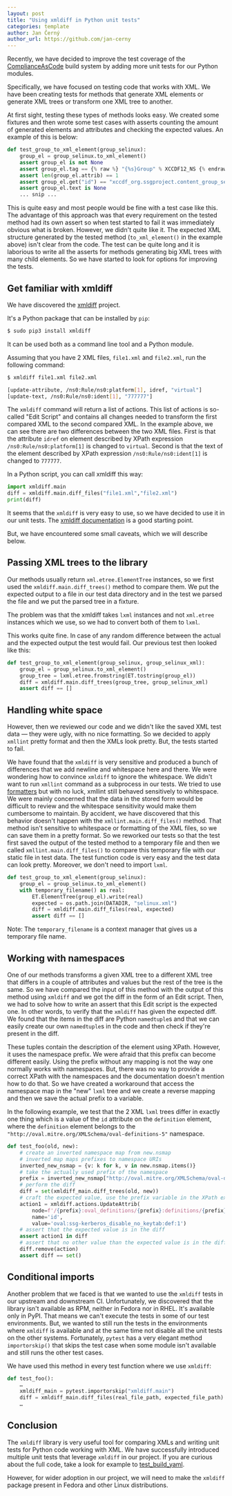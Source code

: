 ```yaml
---
layout: post
title: "Using xmldiff in Python unit tests"
categories: template
author: Jan Černý
author_url: https://github.com/jan-cerny
---
```


Recently, we have decided to improve the test coverage of the [ComplianceAsCode](https://github.com/ComplianceAsCode/content) build system by adding more unit tests for our Python modules.

Specifically, we have focused on testing code that works with XML.
We have been creating tests for methods that generate XML elements or generate XML trees or transform one XML tree to another.

At first sight, testing these types of methods looks easy.
We created some fixtures and then wrote some test cases with asserts counting the amount of generated elements and attributes and checking the expected values.
An example of this is below:

```python
def test_group_to_xml_element(group_selinux):
    group_el = group_selinux.to_xml_element()
    assert group_el is not None
    assert group_el.tag == {% raw %} "{%s}Group" % XCCDF12_NS {% endraw %}
    assert len(group_el.attrib) == 1
    assert group_el.get("id") == "xccdf_org.ssgproject.content_group_selinux"
    assert group_el.text is None
    ... snip ...
```

This is quite easy and most people would be fine with a test case like this.
The advantage of this approach was that every requirement on the tested method had its own assert so when test started to fail it was immediately obvious what is broken.
However, we didn't quite like it.
The expected XML structure generated by the tested method (`to_xml_element()` in the example above) isn't clear from the code.
The test can be quite long and it is laborious to write all the asserts for methods generating big XML trees with many child elements.
So we have started to look for options for improving the tests.

## Get familiar with xmldiff

We have discovered the [xmldiff](https://xmldiff.readthedocs.io/en/stable/) project.

It's a Python package that can be installed by `pip`:

```bash
$ sudo pip3 install xmldiff
```

It can be used both as a command line tool and a Python module.

Assuming that you have 2 XML files, `file1.xml` and `file2.xml`, run the following command:

```bash
$ xmldiff file1.xml file2.xml

[update-attribute, /ns0:Rule/ns0:platform[1], idref, "virtual"]
[update-text, /ns0:Rule/ns0:ident[1], "777777"]
```

The `xmldiff` command will return a list of actions.
This list of actions is so-called "Edit Script" and contains all changes needed to transform the first compared XML to the second compared XML.
In the example above, we can see there are two differences between the two XML files.
First is that the attribute `idref` on element described by XPath expression `/ns0:Rule/ns0:platform[1]` is changed to `virtual`.
Second is that the text of the element described by XPath expression `/ns0:Rule/ns0:ident[1]` is changed to `777777`.

In a Python script, you can call xmldiff this way:

```python
import xmldiff.main
diff = xmldiff.main.diff_files("file1.xml","file2.xml")
print(diff)
```

It seems that the `xmldiff` is very easy to use, so we have decided to use it in our unit tests.
The [xmldiff documentation](https://xmldiff.readthedocs.io/en/stable/) is a good starting point.

But, we have encountered some small caveats, which we will describe below.

## Passing XML trees to the library

Our methods usually return `xml.etree.ElementTree` instances, so we first used the `xmldiff.main.diff_trees()` method to compare them.
We put the expected output to a file in our test data directory and in the test we parsed the file and we put the parsed tree in a fixture.

The problem was that the xmldiff takes `lxml` instances and not `xml.etree` instances which we use, so we had to convert both of them to `lxml`.

This works quite fine.
In case of any random difference between the actual and the expected output the test would fail.
Our previous test then looked like this:

```python
def test_group_to_xml_element(group_selinux, group_selinux_xml):
    group_el = group_selinux.to_xml_element()
    group_tree = lxml.etree.fromstring(ET.tostring(group_el))
    diff = xmldiff.main.diff_trees(group_tree, group_selinux_xml)
    assert diff == []
```

## Handling white space

However, then we reviewed our code and we didn't like the saved XML test data &mdash; they were ugly, with no nice formatting.
So we decided to apply `xmllint` pretty format and then the XMLs look pretty.
But, the tests started to fail.

We have found that the `xmldiff` is very sensitive and produced a bunch of differences that we add newline and whitespace here and there.
We were wondering how to convince `xmldiff` to ignore the whitespace.
We didn't want to run `xmllint` command as a subprocess in our tests.
We tried to use [formatters](https://xmldiff.readthedocs.io/en/stable/api.html#using-formatters) but with no luck, xmllint still behaved sensitively to whitespace.
We were mainly concerned that the data in the stored form would be difficult to review and the whitespace sensitivity would make them cumbersome to maintain.
By accident, we have discovered that this behavior doesn't happen with the `xmllint.main.diff_files()` method.
That method isn't sensitive to whitespace or formatting of the XML files, so we can save them in a pretty format.
So we reworked our tests so that the test first saved the output of the tested method to a temporary file and then we called `xmllint.main.diff_files()` to compare this temporary file with our static file in test data.
The test function code is very easy and the test data can look pretty.
Moreover, we don't need to import `lxml`.

```python
def test_group_to_xml_element(group_selinux):
    group_el = group_selinux.to_xml_element()
    with temporary_filename() as real:
        ET.ElementTree(group_el).write(real)
        expected = os.path.join(DATADIR, "selinux.xml")
        diff = xmldiff.main.diff_files(real, expected)
        assert diff == []
```

Note: The `temporary_filename` is a context manager that gives us a temporary file name.

## Working with namespaces

One of our methods transforms a given XML tree to a different XML tree that differs in a couple of attributes and values but the rest of the tree is the same.
So we have compared the input of this method with the output of this method using `xmldiff` and we got the diff in the form of an Edit script.
Then, we had to solve how to write an assert that this Edit script is the expected one.
In other words, to verify that the `xmldiff` has given the expected diff.
We found that the items in the diff are Python `namedtuple`s and that we can easily create our own `namedtuple`s in the code and then check if they're present in the diff.

These tuples contain the description of the element using XPath. However, it uses the namespace prefix.
We were afraid that this prefix can become different easily.
Using the prefix without any mapping is not the way one normally works with namespaces.
But, there was no way to provide a correct XPath with the namespaces and the documentation doesn't mention how to do that.
So we have created a workaround that access the namespace map in the "new" `lxml` tree and we create a reverse mapping and then we save the actual prefix to a variable.

In the following example, we test that the 2 XML `lxml` trees differ in exactly one thing which is a value of the `id` attribute on the `definition` element, where the `definition` element belongs to the `"http://oval.mitre.org/XMLSchema/oval-definitions-5"` namespace.

```python
def test_foo(old, new):
    # create an inverted namespace map from new.nsmap
    # inverted map maps prefixes to namespace URIs
    inverted_new_nsmap = {v: k for k, v in new.nsmap.items()}
    # take the actually used prefix of the namespace
    prefix = inverted_new_nsmap["http://oval.mitre.org/XMLSchema/oval-definitions-5"]
    # perform the diff
    diff = set(xmldiff_main.diff_trees(old, new))
    # craft the expected value, use the prefix variable in the XPath expression
    action1 = xmldiff.actions.UpdateAttrib(
        node=f'/{prefix}:oval_definitions/{prefix}:definitions/{prefix}:definition[1]',
        name='id',
        value='oval:ssg-kerberos_disable_no_keytab:def:1')
    # assert that the expected value is in the diff
    assert action1 in diff
    # assert that no other value than the expected value is in the diff
    diff.remove(action)
    assert diff == set()
```

## Conditional imports

Another problem that we faced is that we wanted to use the `xmldiff` tests in our upstream and downstream CI.
Unfortunately, we discovered that the library isn't available as RPM, neither in Fedora nor in RHEL.
It's available only in PyPI.
That means we can't execute the tests in some of our test environments.
But, we wanted to still run the tests in the environments where `xmldiff` is available and at the same time not disable all the unit tests on the other systems. Fortunately, `pytest` has a very elegant method `importorskip()` that skips the test case when some module isn't available and still runs the other test cases.

We have used this method in every test function where we use `xmldiff`:

```python
def test_foo():
    …
    xmldiff_main = pytest.importorskip("xmldiff.main")
    diff = xmldiff_main.diff_files(real_file_path, expected_file_path)
    …
```

## Conclusion

The `xmldiff` library is very useful tool for comparing XMLs and writing unit tests for Python code working with XML.
We have successfully introduced multiple unit tests that leverage `xmldiff` in our project.
If you are curious about the full code, take a look for example to [test_build_yaml](https://github.com/ComplianceAsCode/content/blob/master/tests/unit/ssg-module/test_build_yaml.py).

However, for wider adoption in our project, we will need to make the `xmldiff` package present in Fedora and other Linux distributions.
